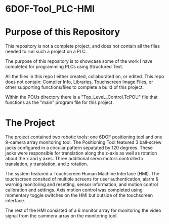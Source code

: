 # 6DOF-Tool_PLC-HMI

# Purpose of this Repository
This repository is not a complete project, and does not contain all the files needed to run such a project on a PLC. 

The purpose of this repository is to showcase some of the work I have completed for programming PLCs using Structured Text. 

All the files in this repo I either created, collaborated on, or edited. 
This repo does not contain: Compiler Info, Libraries, Touchscreen Image Files, or other supporting functions/files to complete a build of this project. 

Within the POUs directory there is a "Top_LeveL_Control.TcPOU" file that functions as the "main" program file for this project. 

# The Project
The project contained two robotic tools: one 6DOF positioning tool and one 9-camera array monitoring tool. 
The Positioning Tool featured 3 ball-screw jacks configured in a circular pattern sepatated by 120 degrees. These jacks were responsible for translation along the z-axis as well as rotation about the x and y axes. Three additional servo motors controlled x translation, y translation, and z rotation. 

The system featured a Touchscreen Human Machine Interface (HMI). The touchscreen consited of multiple screens for user authentication, alarm & warning monitoring and resetting, sensor information, and motion control calibration and settings. Axis motion control was completed using momentary toggle switches on the HMI but outside of the touchscreen interface. 

The rest of the HMI consisted of a 6 monitor array for monitoring the video signal from the cammera array on the monitoring tool. 
